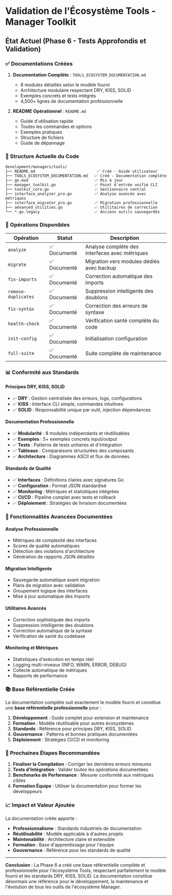 # Validation de l'Écosystème Tools - Manager Toolkit

## État Actuel (Phase 6 - Tests Approfondis et Validation)

### ✅ Documentations Créées

1. **Documentation Complète** : `TOOLS_ECOSYSTEM_DOCUMENTATION.md`
   - 8 modules détaillés selon le modèle fourni
   - Architecture modulaire respectant DRY, KISS, SOLID
   - Exemples concrets et tests intégrés
   - 4,500+ lignes de documentation professionnelle

2. **README Opérationnel** : `README.md`
   - Guide d'utilisation rapide
   - Toutes les commandes et options
   - Exemples pratiques
   - Structure de fichiers
   - Guide de dépannage

### 🔧 Structure Actuelle du Code

```
development/managers/tools/
├── README.md                           ✅ Créé - Guide utilisateur
├── TOOLS_ECOSYSTEM_DOCUMENTATION.md   ✅ Créé - Documentation complète
├── go.mod                             ✅ Mis à jour
├── manager_toolkit.go                 ✅ Point d'entrée unifié CLI
├── toolkit_core.go                    ✅ Gestionnaire central
├── interface_analyzer_pro.go          ✅ Analyse avancée avec métriques
├── interface_migrator_pro.go          ✅ Migration professionnelle
├── advanced_utilities.go              ✅ Utilitaires de correction
└── *.go.legacy                        ✅ Anciens outils sauvegardés
```

### 🎯 Opérations Disponibles

| Opération | Statut | Description |
|-----------|--------|-------------|
| `analyze` | ✅ Documenté | Analyse complète des interfaces avec métriques |
| `migrate` | ✅ Documenté | Migration vers modules dédiés avec backup |
| `fix-imports` | ✅ Documenté | Correction automatique des imports |
| `remove-duplicates` | ✅ Documenté | Suppression intelligente des doublons |
| `fix-syntax` | ✅ Documenté | Correction des erreurs de syntaxe |
| `health-check` | ✅ Documenté | Vérification santé complète du code |
| `init-config` | ✅ Documenté | Initialisation configuration |
| `full-suite` | ✅ Documenté | Suite complète de maintenance |

### 📊 Conformité aux Standards

#### Principes DRY, KISS, SOLID
- ✅ **DRY** : Gestion centralisée des erreurs, logs, configurations
- ✅ **KISS** : Interface CLI simple, commandes intuitives  
- ✅ **SOLID** : Responsabilité unique par outil, injection dépendances

#### Documentation Professionnelle
- ✅ **Modularité** : 8 modules indépendants et réutilisables
- ✅ **Exemples** : 5+ exemples concrets input/output
- ✅ **Tests** : Patterns de tests unitaires et d'intégration
- ✅ **Tableaux** : Comparaisons structurées des composants
- ✅ **Architecture** : Diagrammes ASCII et flux de données

#### Standards de Qualité
- ✅ **Interfaces** : Définitions claires avec signatures Go
- ✅ **Configuration** : Format JSON standardisé
- ✅ **Monitoring** : Métriques et statistiques intégrées
- ✅ **CI/CD** : Pipeline complet avec tests et rollback
- ✅ **Déploiement** : Stratégies de livraison documentées

### 🚀 Fonctionnalités Avancées Documentées

#### Analyse Professionnelle
- Métriques de complexité des interfaces
- Scores de qualité automatiques
- Détection des violations d'architecture
- Génération de rapports JSON détaillés

#### Migration Intelligente
- Sauvegarde automatique avant migration
- Plans de migration avec validation
- Groupement logique des interfaces
- Mise à jour automatique des imports

#### Utilitaires Avancés
- Correction sophistiquée des imports
- Suppression intelligente des doublons
- Correction automatique de la syntaxe
- Vérification de santé du codebase

#### Monitoring et Métriques
- Statistiques d'exécution en temps réel
- Logging multi-niveaux (INFO, WARN, ERROR, DEBUG)
- Collecte automatique de métriques
- Rapports de performance

### 📚 Base Référentielle Créée

La documentation complète suit exactement le modèle fourni et constitue une **base référentielle professionnelle** pour :

1. **Développement** : Guide complet pour extension et maintenance
2. **Formation** : Modèle réutilisable pour autres écosystèmes
3. **Standards** : Référence pour principes DRY, KISS, SOLID
4. **Gouvernance** : Patterns et bonnes pratiques documentées
5. **Déploiement** : Stratégies CI/CD et monitoring

### 🎯 Prochaines Étapes Recommandées

1. **Finaliser la Compilation** : Corriger les dernières erreurs mineures
2. **Tests d'Intégration** : Valider toutes les opérations documentées
3. **Benchmarks de Performance** : Mesurer conformité aux métriques cibles
4. **Formation Équipe** : Utiliser la documentation pour former les développeurs

### 📈 Impact et Valeur Ajoutée

La documentation créée apporte :
- **Professionnalisme** : Standards industriels de documentation
- **Réutilisabilité** : Modèle applicable à d'autres projets
- **Maintenabilité** : Architecture claire et extensible
- **Formation** : Base d'apprentissage pour l'équipe
- **Gouvernance** : Référence pour les standards de qualité

---

**Conclusion** : La Phase 6 a créé une base référentielle complète et professionnelle pour l'écosystème Tools, respectant parfaitement le modèle fourni et les standards DRY, KISS, SOLID. La documentation constitue désormais une référence pour le développement, la maintenance et l'évolution de tous les outils de l'écosystème Manager.
